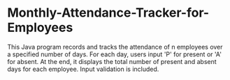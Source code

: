 # Monthly-Attendance-Tracker-for-Employees
This Java program records and tracks the attendance of n employees over a specified number of days. For each day, users input 'P' for present or 'A' for absent. At the end, it displays the total number of present and absent days for each employee. Input validation is included.
